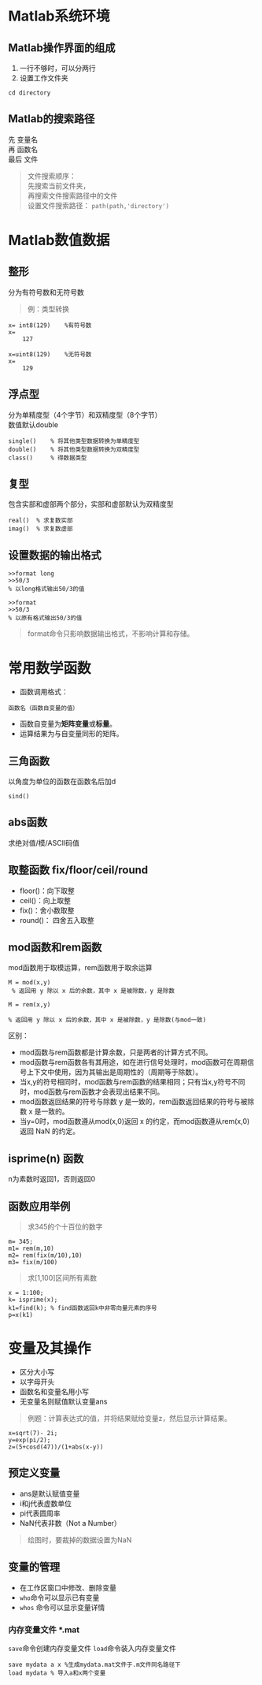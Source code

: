 # Matlab系统环境
## Matlab操作界面的组成
1. 一行不够时，可以分两行
2. 设置工作文件夹
```
cd directory 
```
## Matlab的搜索路径
先 变量名   
再 函数名   
最后 文件
>文件搜索顺序：   
先搜索当前文件夹，   
   再搜索文件搜索路径中的文件   
> 设置文件搜索路径：
```path(path,'directory')```
   
        
        
# Matlab数值数据

## 整形
分为有符号数和无符号数
>例：类型转换

```
x= int8(129)    %有符号数
x=
    127
    
x=uint8(129)    %无符号数     
x=
    129
```

## 浮点型
分为单精度型（4个字节）和双精度型（8个字节）   
数值默认double

```
single()    % 将其他类型数据转换为单精度型
double()    % 将其他类型数据转换为双精度型
class()     % 得数据类型
```
## 复型
包含实部和虚部两个部分，实部和虚部默认为双精度型
```
real()  % 求复数实部
imag()  % 求复数虚部
```

## 设置数据的输出格式
```
>>format long 
>>50/3   
% 以long格式输出50/3的值
```
```
>>format
>>50/3   
% 以原有格式输出50/3的值
```
>format命令只影响数据输出格式，不影响计算和存储。

# 常用数学函数
* 函数调用格式：
```
函数名（函数自变量的值）
```
* 函数自变量为**矩阵变量**或**标量**。
* 运算结果为与自变量同形的矩阵。


## 三角函数
以角度为单位的函数在函数名后加d
```
sind()
```

## abs函数
求绝对值/模/ASCII码值

## 取整函数 fix/floor/ceil/round
* floor()：向下取整
* ceil()：向上取整
* fix()：舍小数取整 
* round()： 四舍五入取整

## mod函数和rem函数
mod函数用于取模运算，rem函数用于取余运算
```
M = mod(x,y) 
 % 返回用 y 除以 x 后的余数，其中 x 是被除数，y 是除数
```

```
M = rem(x,y)

% 返回用 y 除以 x 后的余数，其中 x 是被除数，y 是除数(与mod一致)
```

区别：
* mod函数与rem函数都是计算余数，只是两者的计算方式不同。
* mod函数与rem函数各有其用途，如在进行信号处理时，mod函数可在周期信号上下文中使用，因为其输出是周期性的（周期等于除数）。
* 当x,y的符号相同时，mod函数与rem函数的结果相同；只有当x,y符号不同时，mod函数与rem函数才会表现出结果不同。
* mod函数返回结果的符号与除数 y 是一致的，rem函数返回结果的符号与被除数 x 是一致的。
* 当y=0时，mod函数遵从mod(x,0)返回 x 的约定，而mod函数遵从rem(x,0)返回 NaN 的约定。



## isprime(n) 函数
n为素数时返回1，否则返回0

## 函数应用举例
> 求345的个十百位的数字
```
m= 345;
m1= rem(m,10)
m2= rem(fix(m/10),10)
m3= fix(m/100)
```

> 求[1,100]区间所有素数
```
x = 1:100;
k= isprime(x);
k1=find(k); % find函数返回k中非零向量元素的序号
p=x(k1)
```

# 变量及其操作
* 区分大小写
* 以字母开头
* 函数名和变量名用小写
* 无变量名则赋值默认变量ans


>例题：计算表达式的值，并将结果赋给变量z，然后显示计算结果。
```
x=sqrt(7)- 2i;
y=exp(pi/2);
z=(5+cosd(47))/(1+abs(x-y))
```

## 预定义变量
* ans是默认赋值变量
* i和j代表虚数单位
* pi代表圆周率 
* NaN代表非数（Not a Number）
> 绘图时，要裁掉的数据设置为NaN


## 变量的管理
* 在工作区窗口中修改、删除变量
* ```who```命令可以显示已有变量
* ```whos``` 命令可以显示变量详情
### 内存变量文件 *.mat
```save```命令创建内存变量文件
```load```命令装入内存变量文件
```
save mydata a x %生成mydata.mat文件于.m文件同名路径下
load mydata % 导入a和x两个变量
```